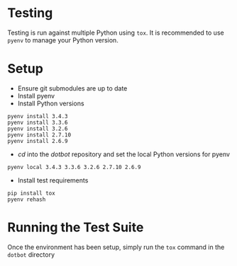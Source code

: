 Testing
=======

Testing is run against multiple Python using ``tox``. It is recommended to use ``pyenv`` to manage
your Python version.


Setup
=====

* Ensure git submodules are up to date
* Install pyenv
* Install Python versions

```
pyenv install 3.4.3
pyenv install 3.3.6
pyenv install 3.2.6
pyenv install 2.7.10
pyenv install 2.6.9
```

* *cd* into the *dotbot* repository and set the local Python versions for pyenv

```
pyenv local 3.4.3 3.3.6 3.2.6 2.7.10 2.6.9
```

* Install test requirements

```
pip install tox
pyenv rehash
```


Running the Test Suite
======================

Once the environment has been setup, simply run the ``tox`` command in the ``dotbot`` directory

